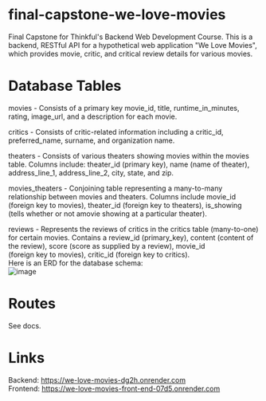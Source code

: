 # final-capstone-we-love-movies
Final Capstone for Thinkful's Backend Web Development Course. This is a backend, RESTful API for a hypothetical web application "We Love Movies", which provides movie, critic, and critical review details for various movies.
# Database Tables
movies - Consists of a primary key movie_id, title, runtime_in_minutes, rating, image_url, and a description for each movie.

critics - Consists of critic-related information including a critic_id, preferred_name, surname, and organization name.

theaters - Consists of various theaters showing movies within the movies table. Columns include: theater_id (primary key), name (name of theater), address_line_1, address_line_2, city, state, and zip.

movies_theaters - Conjoining table representing a many-to-many relationship between movies and theaters. Columns include movie_id (foreign key to movies), theater_id (foreign key to theaters), is_showing (tells whether or not amovie showing at a particular theater).

reviews - Represents the reviews of critics in the critics table (many-to-one) for certain movies. Contains a review_id (primary_key), content (content of the review), score (score as supplied by a review), movie_id  
(foreign key to movies), critic_id (foreign key to critics).  
Here is an ERD for the database schema:  
![image](https://github.com/Jalen-Hatcher/final-capstone-we-love-movies/assets/140201552/dc887c8e-32f8-4d97-bad5-5fd9b7f7e8dd)


# Routes
See docs.
# Links
Backend: https://we-love-movies-dg2h.onrender.com  
Frontend: https://we-love-movies-front-end-07d5.onrender.com

